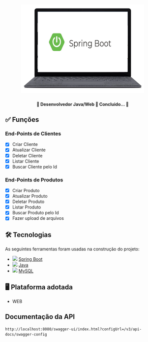 <h1 align="center">
   <img src="prints/logo.png" width="400">
</h1>

<h4 align="center"> 
	🚧 Desenvolvedor Java/Web 🚀 Concluido...  🚧
</h4>

## ✅ Funções

### End-Points de Clientes

- [x] Criar Cliente
- [x] Atualizar Cliente
- [x] Deletar Cliente
- [x] Listar Cliente
- [x] Buscar Cliente pelo Id

### End-Points de Produtos

- [x] Criar Produto
- [x] Atualizar Produto
- [x] Deletar Produto
- [x] Listar Produto
- [x] Buscar Produto pelo Id
- [x] Fazer upload de arquivos

## 🛠 Tecnologias

As seguintes ferramentas foram usadas na construção do projeto:

- <img src="https://cdn.jsdelivr.net/gh/devicons/devicon/icons/spring/spring-original.svg" heigth="20" width="20"/> [Spring Boot](https://spring.io/projects/spring-boot)
- <img src="https://cdn.jsdelivr.net/gh/devicons/devicon/icons/java/java-original.svg" heigth="20" width="20"/> [Java](https://www.java.com/pt-BR)
- <img src="https://cdn.jsdelivr.net/gh/devicons/devicon/icons/mysql/mysql-original.svg" heigth="20" width="20"/> [MySQL](https://www.mysql.com)

## 🖥️ Plataforma adotada

- WEB

## Documentação da API

`http://localhost:8080/swagger-ui/index.html?configUrl=/v3/api-docs/swagger-config`
